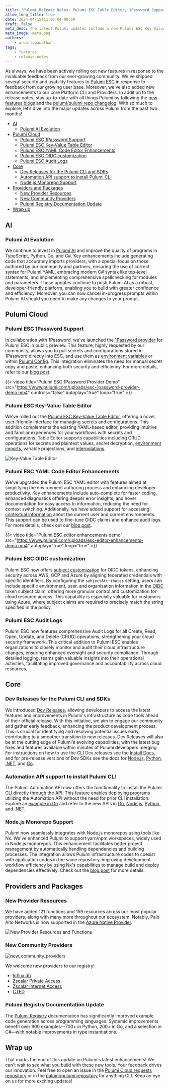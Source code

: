 ```yaml
---
title: "Pulumi Release Notes: Pulumi ESC Table Editor, 1Password Support, Pulumi Dev Releases, and more!"
allow_long_title: true
date: 2024-04-15T11:06:04-08:00
draft: false
meta_desc: The latest Pulumi updates include a new Pulumi ESC Key Value Editor, 1Password ESC Provider, Pulumi CLI & SDK Dev Releases, and more!
meta_image: meta.png
authors:
    - arun-loganathan
tags:
    - features
    - release-notes
---
```


As always, we have been actively rolling out new features in response to the invaluable feedback from our ever-growing community.  We've shipped several security and usability features to [Pulumi ESC](/docs/esc) in response to feedback from our growing user base. Moreover, we've also added new enhancements to our core Platform CLI and Providers. In addition to the release notes, stay up-to-date with all things Pulumi by following the [new features blogs](/blog/tag/features) and the [pulumi/pulumi repo changelog](https://github.com/pulumi/pulumi/blob/master/CHANGELOG.md). With so much to explore, let’s dive into the major updates across Pulumi from the past two months!

<!--more-->

- [AI](#ai)
  - [Pulumi AI Evolution](#pulumi-ai-evolution)
- [Pulumi Cloud](#pulumi-cloud)
  - [Pulumi ESC 1Password Support](#pulumi-esc-1password-support)
  - [Pulumi ESC Key-Value Table Editor](#pulumi-esc-key-value-table-editor)
  - [Pulumi ESC YAML Code Editor Enhancements](#pulumi-esc-yaml-code-editor-enhancements)
  - [Pulumi ESC OIDC customization](#pulumi-esc-oidc-customization)
  - [Pulumi ESC Audit Logs](#pulumi-esc-audit-logs)
- [Core](#core)
  - [Dev Releases for the Pulumi CLI and SDKs](#dev-releases-for-the-pulumi-cli-and-sdks)
  - [Automation API support to install Pulumi CLI](#automation-api-support-to-install-pulumi-cli)
  - [Node.js Monorepo Support](#node.sj-monorepo-support)
- [Providers and Packages](#providers-and-packages)
  - [New Provider Resources](#new-provider-resources)
  - [New Community Providers](#new-community-providers)
  - [Pulumi Registry Documentation Update](#pulumi-registry-documentation-update)
- [Wrap up](#wrap-up)

## AI

### Pulumi AI Evolution

We continue to invest in [Pulumi AI](https://www.pulumi.com/ai) and improve the quality of programs in TypeScript, Python, Go, and C#. Key enhancements include generating code that accurately imports providers, with a special focus on those authored by our community and partners, ensuring the use of correct syntax for Pulumi YAML, embracing modern C# syntax like top-level statements, and implementing comprehensive spellchecking for modules and parameters. These updates continue to push Pulumi AI as a robust, developer-friendly platform, enabling you to build with greater confidence and efficiency. Moreover, you can now cancel in-progress prompts within Pulumi AI should you need to make any changes to your prompt. 

## Pulumi Cloud

### Pulumi ESC 1Password Support

In collaboration with 1Password, we've launched the [1Password provider](/docs/esc/providers/1password-secrets/) for Pulumi ESC in public preview. This feature, highly requested by our community, allows you to pull secrets and configurations stored in 1Password directly into ESC, and use them as [environment variables](/docs/esc/environments/#projecting-environment-variables) or within [Pulumi Config](/docs/esc/environments/#using-environments-with-pulumi-iac). This integration eliminates the need for manual secret copy and paste, enhancing both security and efficiency. For more details, refer to our [blog post](/blog/pulumi-esc-public-preview-for-1password-support/).

{{< video title="Pulumi ESC 1Password Provider Demo" src="https://www.pulumi.com/uploads/esc-1password-provider-demo.mp4" controls="false" autoplay="true" loop="true" >}}

### Pulumi ESC Key-Value Table Editor

We've rolled out the [Pulumi ESC Key-Value Table Editor](/blog/esc-key-value-table-editor-launch/), offering a novel, user-friendly interface for managing secrets and configurations. This addition complements the existing YAML-based editor, providing intuitive and familiar experiences for your workflows with secrets and configurations. Table Editor supports capabilities including CRUD operations for secrets and plaintext values, secret decryption, [environment imports](/docs/esc/environments/#importing-other-environments), variable projections, and [interpolations](/docs/esc/environments/#interpolating-values).

![Key-Value Table Editor](/blog/esc-key-value-table-editor-launch/esc-key-value-table-editor.png)

### Pulumi ESC YAML Code Editor Enhancements

We've upgraded the Pulumi ESC YAML editor with features aimed at simplifying the environment authoring process and enhancing developer productivity. Key enhancements include auto-complete for faster coding, enhanced diagnostics offering deeper error insights, and hover documentation for easy access to information, reducing the need for context switching. Additionally, we have added support for accessing [contextual information](/docs/esc/environments/#pulumi-contextual-information) about the current user and current environments. This support can be used to fine-tune OIDC claims and enhance audit logs. For more details, check out our [blog post](/blog/esc-editor-enhancements/). 

{{< video title="Pulumi ESC editor enhancements demo" src="https://www.pulumi.com/uploads/esc-editor-enhancements-demo.mp4" autoplay="true" loop="true" >}}

### Pulumi ESC OIDC customization 

Pulumi ESC now offers [subject customization](/docs/pulumi-cloud/oidc/azure/#subject-customization) for OIDC tokens, enhancing security across AWS, GCP and Azure by aligning federated credentials with specific identifiers. By configuring the `subjectAttributes` setting, users can include specific environment, user, and organization information in the [OIDC](/docs/pulumi-cloud/oidc/) token subject claim, offering more granular control and customization for cloud resource access. This capability is especially valuable for customers using Azure, where subject claims are required to precisely match the string specified in the policy.

### Pulumi ESC Audit Logs

Pulumi ESC now features comprehensive Audit Logs for all Create, Read, Open, Update, and Delete (CRUD) operations, strengthening your cloud security framework. This critical addition to Pulumi ESC enables organizations to closely monitor and audit their cloud infrastructure changes, ensuring enhanced oversight and security compliance. Through detailed logging, teams gain valuable insights into their operational activities, facilitating improved governance and accountability across cloud resources.

## Core

### Dev Releases for the Pulumi CLI and SDKs

We introduced [Dev Releases](/blog/introducing-dev-releases/), allowing developers to access the latest features and improvements in Pulumi's infrastructure as code tools ahead of their official release. With this initiative, we aim to engage our community and gather early feedback, enhancing the product development process. This is crucial for identifying and resolving potential issues early, contributing to a smoother transition to new releases. Dev Releases will also be at the cutting edge of Pulumi's evolving capabilities, with the latest bug fixes and features available within minutes of Pulumi developers merging. For instructions on how to use the CLI Dev releases see the [Install Docs](/docs/install/#installing-dev-releases), and for pre-release versions of Dev SDKs see the docs for [Node.js](/docs/languages-sdks/javascript/#dev-versions), [Python](/docs/languages-sdks/python/#dev-versions), [.NET](docs/languages-sdks/dotnet/#dev-versions), and [Go](/docs/languages-sdks/go/#dev-versions).

### Automation API support to install Pulumi CLI 

The Pulumi Automation API now offers the functionality to install the Pulumi CLI directly through the API. This feature enables deploying programs utilizing the Automation API without the need for prior CLI installation. Explore an [example in Go](https://github.com/pulumi/automation-api-examples/tree/main/go/cli_installation) and refer to the new APIs in [Go](https://pkg.go.dev/github.com/pulumi/pulumi/sdk/v3/go/auto#InstallPulumiCommand), [Node.js](/docs/reference/pkg/nodejs/pulumi/pulumi/classes/automation.PulumiCommand.html#install), [Python](/docs/reference/pkg/python/pulumi/#pulumi.automation.PulumiCommand.install), and [.NET](https://github.com/pulumi/pulumi-dotnet/blob/edf4a5e904110f198d579d8db0b178aa9af9cdfa/sdk/Pulumi.Automation/Commands/LocalPulumiCommand.cs#L107).

### Node.js Monorepo Support

Pulumi now seamlessly integrates with Node.js monorepos using tools like Nx. We've enhanced Pulumi to support yarn/npm workspaces, widely used in Node.js monorepos. This enhancement facilitates better project management by automatically handling dependencies and building processes. The integration allows Pulumi infrastructure codes to coexist with application codes in the same repository, improving development workflow efficiency by using Nx's capabilities to manage build and deploy dependencies effectively.  Check out the [blog post](/blog/nx-monorepo/) for more details. 

## Providers and Packages

### New Provider Resources

We have added 121 functions and 159 resources across our most popular providers, along with many more throughout our ecosystem. Notably, Palo Alto Networks is now supported in the [Azure Native Provider](/registry/packages/azure-native/).

![New Provider Resources and Functions](new-provider-resources-functions.png)

### New Community Providers

![new_community_providers](new-community-providers.png)

We welcome new providers to our registry!

* [Influx db](/registry/packages/influxdb/)
* [Zscalar Private Access](/registry/packages/zpa/)
* [Zscalar Internet Access](/registry/packages/zia/)
* [CTFD](/registry/packages/ctfd/)

### Pulumi Registry Documentation Update

The [Pulumi Registry](/registry) documentation has significantly improved example code generation across programming languages. Systemic improvements benefit over 900 examples—700+ in Python, 200+ in Go, and a selection in C#—with notable improvements in type instantiations.

## Wrap up

That marks the end of this update on Pulumi's latest enhancements! We can't wait to see what you build with these new tools. Your feedback drives our innovation. Feel free to open an issue in the [Pulumi Cloud requests repository](https://github.com/pulumi/pulumi-cloud-requests/issues/new/choose)  or in the [pulumi/pulumi repository](https://github.com/pulumi/pulumi) for anything CLI. Keep an eye on us for more exciting updates!
